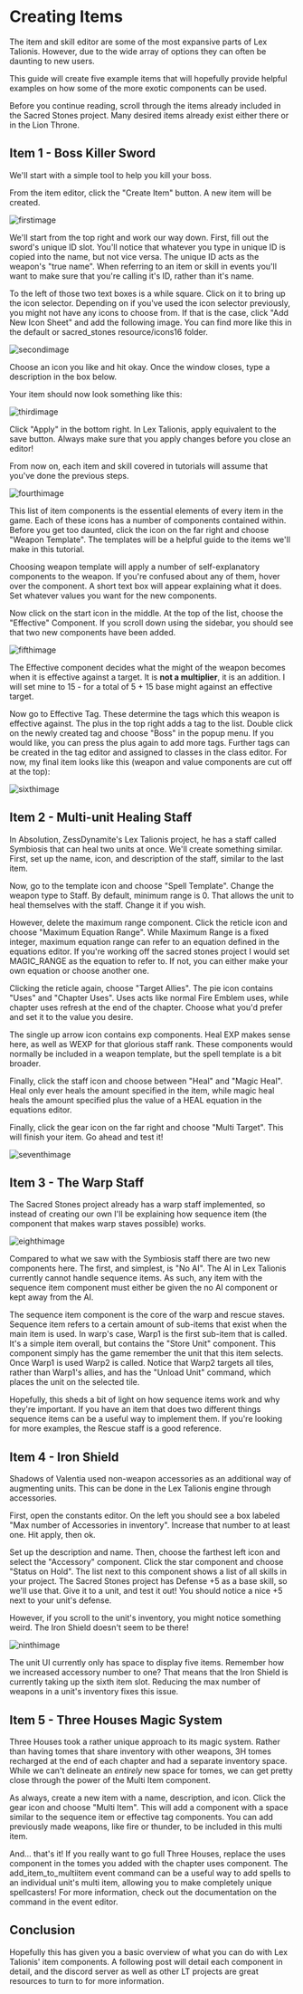 # Creating Items

The item and skill editor are some of the most expansive parts of Lex Talionis. However, due to the wide array of options they can often be daunting to new users.

This guide will create five example items that will hopefully provide helpful examples on how some of the more exotic components can be used.

Before you continue reading, scroll through the items already included in the Sacred Stones project. Many desired items already exist either there or in the Lion Throne.

## Item 1 - Boss Killer Sword

We'll start with a simple tool to help you kill your boss.

From the item editor, click the "Create Item" button. A new item will be created.

![firstimage](../uploads/14caafc831859c8564afee7a75a67c58/firstimage.png)

We'll start from the top right and work our way down. First, fill out the sword's unique ID slot. You'll notice that whatever you type in unique ID is copied into the name, but not vice versa. The unique ID acts as the weapon's "true name". When referring to an item or skill in events you'll want to make sure that you're calling it's ID, rather than it's name.

To the left of those two text boxes is a while square. Click on it to bring up the icon selector. Depending on if you've used the icon selector previously, you might not have any icons to choose from. If that is the case, click "Add New Icon Sheet" and add the following image. You can find more like this in the default or sacred_stones resource/icons16 folder.

![secondimage](../uploads/fb1d2fc2c746e0ce59546967eeb62c64/secondimage.png)

Choose an icon you like and hit okay. Once the window closes, type a description in the box below.

Your item should now look something like this:

![thirdimage](../uploads/42d22e18371f05b4e64e67b02ffd5d03/thirdimage.png)

Click "Apply" in the bottom right. In Lex Talionis, apply equivalent to the save button. Always make sure that you apply changes before you close an editor!

From now on, each item and skill covered in tutorials will assume that you've done the previous steps.

![fourthimage](../uploads/dff57e86787f4f69cd38a5b45a763370/fourthimage.png)

This list of item components is the essential elements of every item in the game. Each of these icons has a number of components contained within. Before you get too daunted, click the icon on the far right and choose "Weapon Template". The templates will be a helpful guide to the items we'll make in this tutorial.

Choosing weapon template will apply a number of self-explanatory components to the weapon. If you're confused about any of them, hover over the component. A short text box will appear explaining what it does. Set whatever values you want for the new components.

Now click on the start icon in the middle. At the top of the list, choose the "Effective" Component. If you scroll down using the sidebar, you should see that two new components have been added.

![fifthimage](../uploads/6a655023453672d5db48ff9ed5bfac72/fifthimage.png)

The Effective component decides what the might of the weapon becomes when it is effective against a target. It is **not a multiplier**, it is an addition. I will set mine to 15 - for a total of 5 + 15 base might against an effective target.

Now go to Effective Tag. These determine the tags which this weapon is effective against. The plus in the top right adds a tag to the list. Double click on the newly created tag and choose "Boss" in the popup menu. If you would like, you can press the plus again to add more tags. Further tags can be created in the tag editor and assigned to classes in the class editor. For now, my final item looks like this (weapon and value components are cut off at the top):

![sixthimage](../uploads/39c6bd780ebe0e6cd2ff87d0e93fba5a/sixthimage.png)

## Item 2 - Multi-unit Healing Staff

In Absolution, ZessDynamite's Lex Talionis project, he has a staff called Symbiosis that can heal two units at once. We'll create something similar. First, set up the name, icon, and description of the staff, similar to the last item.

Now, go to the template icon and choose "Spell Template". Change the weapon type to Staff. By default, minimum range is 0. That allows the unit to heal themselves with the staff. Change it if you wish.

However, delete the maximum range component. Click the reticle icon and choose "Maximum Equation Range". While Maximum Range is a fixed integer, maximum equation range can refer to an equation defined in the equations editor. If you're working off the sacred stones project I would set MAGIC_RANGE as the equation to refer to. If not, you can either make your own equation or choose another one.

Clicking the reticle again, choose "Target Allies". The pie icon contains "Uses" and "Chapter Uses". Uses acts like normal Fire Emblem uses, while chapter uses refresh at the end of the chapter. Choose what you'd prefer and set it to the value you desire.

The single up arrow icon contains exp components. Heal EXP makes sense here, as well as WEXP for that glorious staff rank. These components would normally be included in a weapon template, but the spell template is a bit broader.

Finally, click the staff icon and choose between "Heal" and "Magic Heal".  Heal only ever heals the amount specified in the item, while magic heal heals the amount specified plus the value of a HEAL equation in the equations editor.

Finally, click the gear icon on the far right and choose "Multi Target". This will finish your item. Go ahead and test it!

![seventhimage](../uploads/d6032ee69cd969a157298607fc4e1d34/seventhimage.png)

## Item 3 - The Warp Staff

The Sacred Stones project already has a warp staff implemented, so instead of creating our own I'll be explaining how sequence item (the component that makes warp staves possible) works.

![eighthimage](../uploads/298f72a508bb4a64a2e94ec26da0cf63/eighthimage.png)

Compared to what we saw with the Symbiosis staff there are two new components here. The first, and simplest, is "No AI". The AI in Lex Talionis currently cannot handle sequence items. As such, any item with the sequence item component must either be given the no AI component or kept away from the AI. 

The sequence item component is the core of the warp and rescue staves. Sequence item refers to a certain amount of sub-items that exist when the main item is used. In warp's case, Warp1 is the first sub-item that is called. It's a simple item overall, but contains the "Store Unit" component. This component simply has the game remember the unit that this item selects. Once Warp1 is used Warp2 is called. Notice that Warp2 targets all tiles, rather than Warp1's allies, and has the "Unload Unit" command, which places the unit on the selected tile.

Hopefully, this sheds a bit of light on how sequence items work and why they're important. If you have an item that does two different things sequence items can be a useful way to implement them. If you're looking for more examples, the Rescue staff is a good reference.

## Item 4 - Iron Shield

Shadows of Valentia used non-weapon accessories as an additional way of augmenting units. This can be done in the Lex Talionis engine through accessories.

First, open the constants editor. On the left you should see a box labeled "Max number of Accessories in inventory". Increase that number to at least one. Hit apply, then ok.

Set up the description and name. Then, choose the farthest left icon and  select the "Accessory" component. Click the star component and choose "Status on Hold". The list next to this component shows a list of all skills in your project. The Sacred Stones project has Defense +5 as a base skill, so we'll use that. Give it to a unit, and test it out! You should notice a nice +5 next to your unit's defense.

However, if you scroll to the unit's inventory, you might notice something weird. The Iron Shield doesn't seem to be there!

![ninthimage](../uploads/b6bbcb6320dd6b55390e31c1117ae823/ninthimage.png)

The unit UI currently only has space to display five items. Remember how we increased accessory number to one? That means that the Iron Shield is currently taking up the sixth item slot. Reducing the max number of weapons in a unit's inventory fixes this issue.

## Item 5 - Three Houses Magic System

Three Houses took a rather unique approach to its magic system. Rather than having tomes that share inventory with other weapons, 3H tomes recharged at the end of each chapter and had a separate inventory space. While we can't delineate an *entirely* new space for tomes, we can get pretty close through the power of the Multi Item component.

As always, create a new item with a name, description, and icon. Click the gear icon and choose "Multi Item". This will add a component with a space similar to the sequence item or effective tag components. You can add previously made weapons, like fire or thunder, to be included in this multi item.

And... that's it! If you really want to go full Three Houses, replace the uses component in the tomes you added with the chapter uses component. The add_item_to_multiitem event command can be a useful way to add spells to an individual unit's multi item, allowing you to make completely unique spellcasters! For more information, check out the documentation on the command in the event editor.

## Conclusion

Hopefully this has given you a basic overview of what you can do with Lex Talionis' item components. A following post will detail each component in detail, and the discord server as well as other LT projects are great resources to turn to for more information.